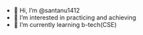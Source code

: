 - 👋 Hi, I’m @santanu1412
- 👀 I’m interested in practicing and achieving
- 🌱 I’m currently learning b-tech(CSE)

<!---
santanu1412/santanu1412 is a ✨ special ✨ repository because its `README.md` (this file) appears on your GitHub profile.
You can click the Preview link to take a look at your changes.
--->
